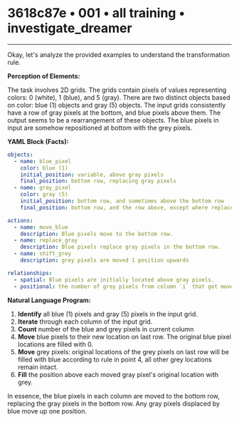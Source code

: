 # 3618c87e • 001 • all training • investigate_dreamer

---
Okay, let's analyze the provided examples to understand the transformation rule.

**Perception of Elements:**

The task involves 2D grids. The grids contain pixels of values representing colors: 0 (white), 1 (blue), and 5 (gray). There are two distinct objects based on color: blue (1) objects and gray (5) objects. The input grids consistently have a row of gray pixels at the bottom, and blue pixels above them. The output seems to be a rearrangement of these objects. The blue pixels in input are somehow repositioned at bottom with the grey pixels.

**YAML Block (Facts):**



```yaml
objects:
  - name: blue_pixel
    color: blue (1)
    initial_position: variable, above gray pixels
    final_position: bottom row, replacing gray pixels
  - name: gray_pixel
    color: gray (5)
    initial_position: bottom row, and sometimes above the bottom row
    final_position: bottom row, and the row above, except where replaced by blue pixels

actions:
  - name: move_blue
    description: Blue pixels move to the bottom row.
  - name: replace_gray
    description: Blue pixels replace gray pixels in the bottom row.
  - name: shift_grey
    description: grey pixels are moved 1 position upwards

relationships:
  - spatial: Blue pixels are initially located above gray pixels.
  - positional: the number of grey pixels from column `i` that get moved to the upper row is `number_of_grey_in_col - number_of_blue_in_col`
```



**Natural Language Program:**

1.  **Identify** all blue (1) pixels and gray (5) pixels in the input grid.
2.  **Iterate** through each column of the input grid.
3.  **Count** number of the blue and grey pixels in current column
4.  **Move** blue pixels to their new location on last row. The original blue pixel locations are filled with 0.
5. **Move** grey pixels: original locations of the grey pixels on last row will be filled with blue according to rule in point 4, all other grey locations remain intact.
6. **Fill** the position above each moved gray pixel's original location with grey.

In essence, the blue pixels in each column are moved to the bottom row, replacing the gray pixels in the bottom row. Any gray pixels displaced by blue move up one position.

